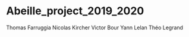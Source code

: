 # Abeille_project_2019_2020

Thomas Farruggia 
Nicolas Kircher 
Victor Bour
Yann Lelan 
Théo Legrand
